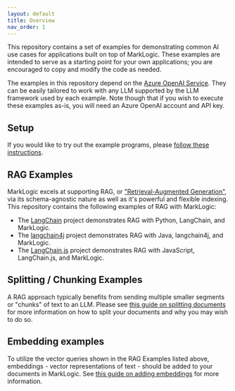 ```yaml
---
layout: default
title: Overview
nav_order: 1
---
```


This repository contains a set of examples for demonstrating common AI use cases for applications built on top of
MarkLogic. These examples are intended to serve as a starting point for your own applications; you are encouraged to
copy and modify the code as needed.

The examples in this repository depend on the
[Azure OpenAI Service](https://azure.microsoft.com/en-us/products/ai-services/openai-service). They can be easily
tailored to work with any LLM supported by the LLM framework used by each example. Note though that if you wish to
execute these examples as-is, you will need an Azure OpenAI account and API key.

## Setup

If you would like to try out the example programs, please [follow these instructions](setup.md).

## RAG Examples

MarkLogic excels at supporting RAG, or ["Retrieval-Augmented Generation"](https://python.langchain.com/docs/tutorials/rag/),
via its schema-agnostic nature as well as it's powerful and flexible indexing. This repository contains the following
examples of RAG with MarkLogic:

- The [LangChain](rag-examples/rag-python.md) project demonstrates RAG with Python, LangChain, and MarkLogic.
- The [langchain4j](rag-examples/rag-java.md) project demonstrates RAG with Java, langchain4j, and MarkLogic.
- The [LangChain.js](rag-examples/rag-javascript.md) project demonstrates RAG with JavaScript, LangChain.js, and MarkLogic.

## Splitting / Chunking Examples

A RAG approach typically benefits from sending multiple smaller segments or "chunks" of text to an LLM. Please
see [this guide on splitting documents](splitting.md) for more information on how to split
your documents and why you may wish to do so.

## Embedding examples

To utilize the vector queries shown in the RAG Examples listed above, embeddings - vector representations of text -
should be added to your documents in MarkLogic.
See [this guide on adding embeddings](embedding.md) for more information. 

